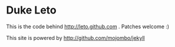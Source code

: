 # Duke Leto

This is the code behind http://leto.github.com . Patches welcome :)

This site is powered by http://github.com/mojombo/jekyll
